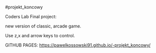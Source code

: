 #projekt_koncowy

Coders Lab Final project:


new version of classic, arcade game.

Use z,x and arrow keys to control.


GITHUB PAGES:
 https://pawelkossowski91.github.io/-projekt_koncowy/

